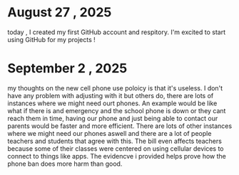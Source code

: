 # August 27 , 2025
today , I created my first GitHub account and respitory. I'm excited to start using GitHub for my projects !
# September 2 , 2025
my thoughts on the new cell phone use poloicy is that it's useless. I don't have any problem with adjusting with it but others do, there are lots of instances where we might need ourt phones. An example would be like what if there is and emergency and the school phone is down or they cant reach them in time, having our phone and just being able to contact our parents would be faster and more efficient. There are lots of other instances where we might need our phones aswell and there are a lot of people teachers and students that agree with this. The bill even affects teachers because some of their classes were centered on using cellular devices to connect to things like apps. The evidencve i provided helps prove how the phone ban does more harm than good. 
